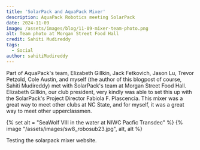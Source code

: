 ```yaml
---
title: 'SolarPack and AquaPack Mixer'
description: AquaPack Robotics meeting SolarPack 
date: 2024-11-09
image: /assets/images/blog/11-09-mixer-team-photo.png
alt: Team photo at Morgan Street Food Hall
credit: Sahiti Mudireddy
tags:
  - Social
author: sahitiMudireddy
---
```


Part of AquaPack's team, Elizabeth Gillkin, Jack Fetkovich, Jason Lu, Trevor Petzold, Cole Austin, and myself (the author of this blogpost of course, Sahiti Mudireddy) met with SolarPack's team at Morgan Street Food Hall. Elizabeth Gillkin, our club president, very kindly was able to set this up with the SolarPack's Project Director Fabiola F. Plascencia. This mixer was a great way to meet other clubs at NC State, and for myself, it was a great way to meet other upperclassmen. 

{% set alt = "SeaWolf VIII in the water at NIWC Pacfic Transdec" %}
{% image "/assets/images/sw8_robosub23.jpg", alt, alt %}

Testing the solarpack mixer website. 




